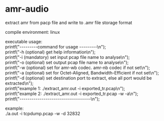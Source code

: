 # amr-audio
extract amr from pacp file and write to .amr file storage format

compile environment:
linux

executable usage:  
printf("---------command for usage ---------\n");  
printf("-h (optional) get help information\n");  
printf("-i (mandatory) set input pcap file name to analyse\n");  
printf("-o (optional) set output pcap file name to analyse\n");  
printf("-w (optional) set for amr-wb codec. amr-nb codec if not set\n");  
printf("-a (optional) set for Octet-Aligned, Bandwidth-Efficient if not set\n");  
printf("-d (optional) set destination port to extract, else all port would be extracted\n");  
printf("example 1: ./extract_amr.out -i exported_tr.pcap\n");  
printf("example 2: ./extract_amr.out -i exported_tr.pcap -w -a\n");  
printf("------------------------------------\n");  

example:  
./a.out -i tcpdump.pcap -w -d 32832  
